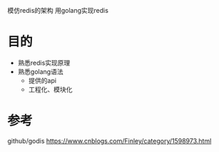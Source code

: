 模仿redis的架构 用golang实现redis

# 目的
- 熟悉redis实现原理
- 熟悉golang语法
  - 提供的api
  - 工程化、模块化
# 参考 
github/godis 
https://www.cnblogs.com/Finley/category/1598973.html
